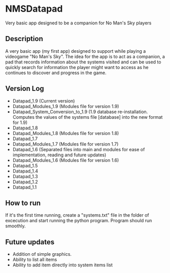 # NMSDatapad
Very basic app designed to be a companion for No Man's Sky players

## Description 
A very basic app (my first app) designed to support while playing a videogame "No Man's Sky". The idea for the app is to act as a companion, a pad that records information about the systems visited and can be used to quickly search for information the player might want to access as he continues to discover and progress in the game. 

## Version Log
- Datapad_1.9 (Current version)
- Datapad_Modules_1.9 (Modules file for version 1.9)
- Datapad_System_Conversion_to_1.9 (1.9 database re-installation. Computes the values of the systems file [database] into the new format for 1.9)
- Datapad_1.8 
- Datapad_Modules_1.8 (Modules file for version 1.8)
- Datapad_1.7
- Datapad_Modules_1.7 (Modules file for version 1.7)
- Datapad_1.6 (Separated files into main and modules for ease of implementation, reading and future updates)
- Datapad_Modules_1.6 (Modules file for version 1.6)
- Datapad_1.5
- Datapad_1.4
- Datapad_1.3
- Datapad_1.2
- Datapad_1.1

## How to run
If it's the first time running, create a "systems.txt" file in the folder of excecution and start running the python program. Program should run smoothly.

## Future updates
- Addition of simple graphics.
- Ability to list all items 
- Ability to add item directly into system items list
